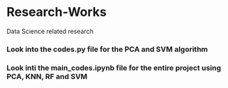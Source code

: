 # Research-Works
Data Science related research


### Look into the codes.py file for the PCA and SVM algorithm


### Look inti the main_codes.ipynb file for the entire project using PCA, KNN, RF and SVM









